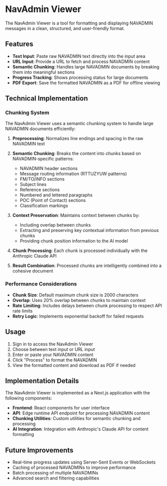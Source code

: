 # NavAdmin Viewer

The NavAdmin Viewer is a tool for formatting and displaying NAVADMIN messages in a clean, structured, and user-friendly format.

## Features

- **Text Input**: Paste raw NAVADMIN text directly into the input area
- **URL Input**: Provide a URL to fetch and process NAVADMIN content
- **Semantic Chunking**: Handles large NAVADMIN documents by breaking them into meaningful sections
- **Progress Tracking**: Shows processing status for large documents
- **PDF Export**: Save the formatted NAVADMIN as a PDF for offline viewing

## Technical Implementation

### Chunking System

The NavAdmin Viewer uses a semantic chunking system to handle large NAVADMIN documents efficiently:

1. **Preprocessing**: Normalizes line endings and spacing in the raw NAVADMIN text
2. **Semantic Chunking**: Breaks the content into chunks based on NAVADMIN-specific patterns:
   - NAVADMIN header sections
   - Message routing information (RTTUZYUW patterns)
   - FM/TO/INFO sections
   - Subject lines
   - Reference sections
   - Numbered and lettered paragraphs
   - POC (Point of Contact) sections
   - Classification markings

3. **Context Preservation**: Maintains context between chunks by:
   - Including overlap between chunks
   - Extracting and preserving key contextual information from previous chunks
   - Providing chunk position information to the AI model

4. **Chunk Processing**: Each chunk is processed individually with the Anthropic Claude API
5. **Result Combination**: Processed chunks are intelligently combined into a cohesive document

### Performance Considerations

- **Chunk Size**: Default maximum chunk size is 2000 characters
- **Overlap**: Uses 20% overlap between chunks to maintain context
- **Rate Limiting**: Includes delays between chunk processing to respect API rate limits
- **Retry Logic**: Implements exponential backoff for failed requests

## Usage

1. Sign in to access the NavAdmin Viewer
2. Choose between text input or URL input
3. Enter or paste your NAVADMIN content
4. Click "Process" to format the NAVADMIN
5. View the formatted content and download as PDF if needed

## Implementation Details

The NavAdmin Viewer is implemented as a Next.js application with the following components:

- **Frontend**: React components for user interface
- **API**: Edge runtime API endpoint for processing NAVADMIN content
- **Chunking Utilities**: Custom utilities for semantic chunking and processing
- **AI Integration**: Integration with Anthropic's Claude API for content formatting

## Future Improvements

- Real-time progress updates using Server-Sent Events or WebSockets
- Caching of processed NAVADMINs to improve performance
- Batch processing of multiple NAVADMINs
- Advanced search and filtering capabilities